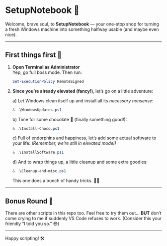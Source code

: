 # SetupNotebook 📝

Welcome, brave soul, to **SetupNotebook** — your one-stop shop for turning a fresh Windows machine into something halfway usable (and maybe even nice).  

---

## First things first 🚀

1. **Open Terminal as Administrator**  
   Yep, go full boss mode. Then run:  

   ```powershell
   Set-ExecutionPolicy RemoteSigned
   ```

2. **Since you’re already elevated (fancy!)**, let’s go on a little adventure:

   a) Let Windows clean itself up and install all its *necessary nonsense*:

   ```powershell
   & .\WindowsUpdates.ps1
   ```

   b) Time for some chocolate 🍫 (finally something good!):

   ```powershell
   & .\Install-Choco.ps1
   ```

   c) Full of endorphins and happiness, let’s add some actual software to your life:
   *(Remember, we’re still in elevated mode!)*
   
   ```powershell
   & .\InstallSoftware.ps1
   ```

 

   d) And to wrap things up, a little cleanup and some extra goodies:

   ```powershell
   & .\Cleanup-and-misc.ps1
   ```

   This one does a bunch of handy tricks. 🎩✨

---

## Bonus Round 🎲

There are other scripts in this repo too. Feel free to try them out...
**BUT** don’t come crying to me if suddenly VS Code refuses to work.
(Consider this your friendly “I told you so.” 😎)

---

Happy scripting! 🛠️
